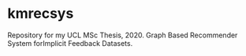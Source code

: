 # kmrecsys
Repository for my UCL MSc Thesis, 2020. Graph Based Recommender System forImplicit Feedback Datasets.
